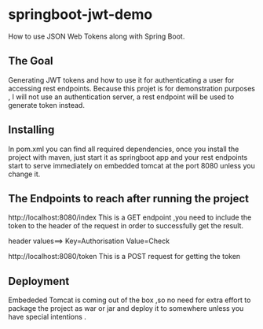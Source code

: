 # springboot-jwt-demo
How to use JSON Web Tokens along with Spring Boot.
## The Goal

Generating JWT tokens and how to use it for authenticating a user for accessing rest endpoints. Because this projet is for demonstration purposes , I will not use an authentication server, a rest endpoint will be used to generate token instead.
## Installing

In pom.xml you can find all required dependencies, once you install the project with maven, just start it as springboot app and your rest endpoints start to serve immediately on embedded tomcat at the port 8080 unless you change it.
## The Endpoints to reach after running the project

http://localhost:8080/index This is a GET endpoint ,you need to include the token to the header of the request in order to successfully get the result.

header values==> Key=Authorisation Value=Check

http://localhost:8080/token This is a POST request for getting the token
## Deployment

Embededed Tomcat is coming out of the box ,so no need for extra effort to package the project as war or jar and deploy it to somewhere unless you have special intentions .